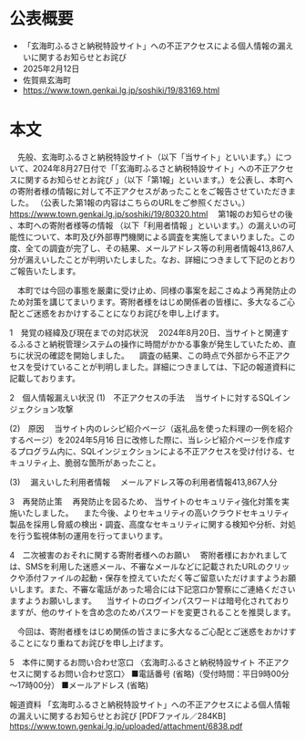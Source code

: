 # 公表概要
- 「玄海町ふるさと納税特設サイト」への不正アクセスによる個人情報の漏えいに関するお知らせとお詫び
- 2025年2月12日
- 佐賀県玄海町
- https://www.town.genkai.lg.jp/soshiki/19/83169.html

# 本文
　先般、玄海町ふるさと納税特設サイト（以下「当サイト」といいます。）について、2024年8月27日付で「「玄海町ふるさと納税特設サイト」への不正アクセスに関するお知らせとお詫び 」（以下「第1報」といいます。）を公表し、本町への寄附者様の情報に対して不正アクセスがあったことをご報告させていただきました。
（公表した第1報の内容はこちらのURLをご参照ください。）
https://www.town.genkai.lg.jp/soshiki/19/80320.html
　第1報のお知らせの後 、本町への寄附者様等の情報 （以下「利用者情報 」といいます。）の漏えいの可能性について、本町及び外部専門機関による調査を実施してまいりました。この度、全ての調査が完了し、その結果、メールアドレス等の利用者情報413,867人分が漏えいしたことが判明いたしました。なお、詳細につきまして下記のとおりご報告いたします。

　本町では今回の事態を厳粛に受け止め、同様の事案を起こさぬよう再発防止のため対策を講じてまいります。寄附者様をはじめ関係者の皆様に、多大なるご心配とご迷惑をおかけすることになりお詫びを申し上げます。

1　発覚の経緯及び現在までの対応状況
　2024年8月20日、当サイトと関連するふるさと納税管理システムの操作に時間がかかる事象が発生していたため、直ちに状況の確認を開始しました。
　調査の結果、この時点で外部から不正アクセスを受けていることが判明しました。詳細につきましては、下記の報道資料に記載しております。

2　個人情報漏えい状況
(1)　不正アクセスの手法
　当サイトに対するSQLインジェクション攻撃

(2)　原因
　当サイト内のレシピ紹介ページ（返礼品を使った料理の一例を紹介するページ）を2024年5月16 日に改修した際に、当レシピ紹介ページを作成するプログラム内に、SQLインジェクションによる不正アクセスを受け付ける、セキュリティ上、脆弱な箇所があったこと。

(3) 　漏えいした利用者情報
　メールアドレス等の利用者情報413,867人分

3　再発防止策
　再発防止を図るため、 当サイトのセキュリティ強化対策を実施いたしました。
　また今後、よりセキュリティの高いクラウドセキュリティ製品を採用し脅威の検出・調査、高度なセキュリティに関する検知や分析、対処を行う監視体制の運用を行ってまいります。

4　二次被害のおそれに関する寄附者様へのお願い
　寄附者様におかれましては、SMSを利用した迷惑メール、不審なメールなどに記載されたURLのクリックや添付ファイルの起動・保存を控えていただく等ご留意いただけますようお願いします。また、不審な電話があった場合には下記窓口か警察にご連絡くださいますようお願いします。
　当サイトのログインパスワードは暗号化されておりますが、他のサイトを含め念のためパスワードを変更されることを推奨します。

　今回は、寄附者様をはじめ関係の皆さまに多大なるご心配とご迷惑をおかけすることになり重ねてお詫びを申し上げます。

5　本件に関するお問い合わせ窓口
〈玄海町ふるさと納税特設サイト 不正アクセスに関するお問い合わせ窓口〉
■電話番号 (省略)（受付時間：平日9時00分～17時00分）
■メールアドレス (省略)

報道資料
「玄海町ふるさと納税特設サイト」への不正アクセスによる個人情報の漏えいに関するお知らせとお詫び [PDFファイル／284KB]
https://www.town.genkai.lg.jp/uploaded/attachment/6838.pdf
